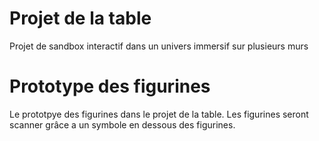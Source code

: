 # Projet de la table

Projet de sandbox interactif dans un univers immersif sur plusieurs murs

# Prototype des figurines

Le prototpye des figurines dans le projet de la table. Les figurines seront scanner grâce a un symbole en dessous des figurines.
